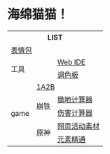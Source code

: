 # 海绵猫猫！

<table>
  <tr>
    <th colspan="3">LIST</th>
  </tr>
  <tr>
    <td colspan="3"><a href="./表情包/Default.html">表情包</a></td>
  </tr>
  <tr>
    <td colspan="2" rowspan="2">工具</td>
    <td><a href="./工具/Web IDE/Default.html">Web IDE</a></td>
  </tr>
  <tr>
    <td><a href="./工具/调色板/Default.html">调色板</a></td>
  </tr>
  <tr>
    <td rowspan="5">game</td>
    <td colspan="2"><a href="./game/1A2B/Default.html">1A2B</a></td>
  </tr>
  <tr>
    <td rowspan="2">崩铁</td>
    <td><a href="./game/sr/Default.html">锄地计算器</a></td>
  </tr>
  <tr>
    <td><a href="./game/sr/Damage Calc.html">伤害计算器</a></td>
  </tr>
  <tr>
    <td rowspan="2">原神</td>
    <td><a href="./game/原神/网页活动素材/Default.html">网页活动素材</a></td>
  </tr>
  <tr>
    <td><a href="./game/原神/元素精通/Default.html">元素精通</a></td>
  </tr>
</table>